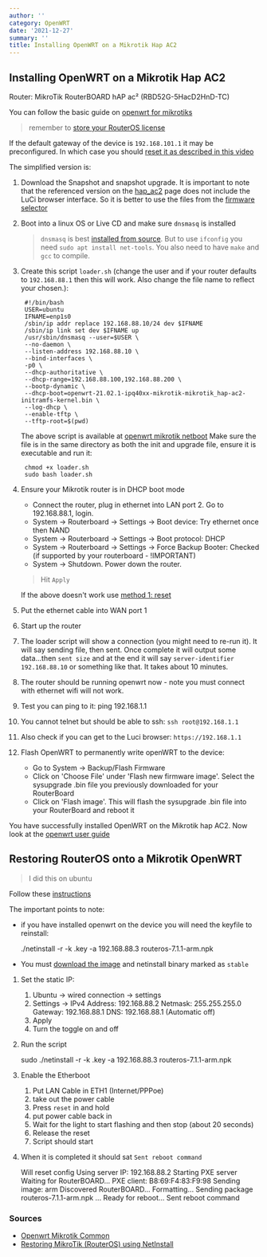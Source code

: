 ```yaml
---
author: ''
category: OpenWRT
date: '2021-12-27'
summary: ''
title: Installing OpenWRT on a Mikrotik Hap AC2
---
```

## Installing OpenWRT on a Mikrotik Hap AC2

Router: MikroTik RouterBOARD hAP ac² (RBD52G-5HacD2HnD-TC)

You can follow the basic guide on [openwrt for mikrotiks](https://openwrt.org/toh/mikrotik/common)

> remember to [store your RouterOS license](https://openwrt.org/toh/mikrotik/common#saving_mikrotik_routerboard_license_key_using_winbox_and_windows)

If the default gateway of the device is `192.168.101.1` it may be preconfigured. In which case you should [reset it as described in this video](https://www.youtube.com/watch?v=OjLNA84ogUM&ab_channel=AtomicAccess)

The simplified version is:

1. Download the Snapshot and snapshot upgrade. It is important to note that the referenced version on the [hap_ac2](https://openwrt.org/toh/mikrotik/hap_ac2) page does not include the LuCi browser interface. So it is better to use the files from the [firmware selector](https://firmware-selector.openwrt.org/?version=21.02.1&target=ipq40xx%2Fmikrotik&id=mikrotik_hap-ac2)
2. Boot into a linux OS or Live CD and make sure `dnsmasq` is installed

    > `dnsmasq` is best [installed from source](https://thekelleys.org.uk/dnsmasq/docs/setup.html). But to use `ifconfig` you need `sudo apt install net-tools`. You also need to have `make` and `gcc` to compile. 

3. Create this script `loader.sh` (change the user and if your router defaults to `192.168.88.1` then this will work. Also change the file name to reflect your chosen.):

        #!/bin/bash
        USER=ubuntu
        IFNAME=enp1s0
        /sbin/ip addr replace 192.168.88.10/24 dev $IFNAME
        /sbin/ip link set dev $IFNAME up
        /usr/sbin/dnsmasq --user=$USER \
        --no-daemon \
        --listen-address 192.168.88.10 \
        --bind-interfaces \
        -p0 \
        --dhcp-authoritative \
        --dhcp-range=192.168.88.100,192.168.88.200 \
        --bootp-dynamic \
        --dhcp-boot=openwrt-21.02.1-ipq40xx-mikrotik-mikrotik_hap-ac2-initramfs-kernel.bin \
        --log-dhcp \
        --enable-tftp \
        --tftp-root=$(pwd)
    
    The above script is available at [openwrt mikrotik netboot](https://openwrt.org/toh/mikrotik/common#run_a_dhcpbootptftp_netboot_server)
    Make sure the file is in the same directory as both the init and upgrade file, ensure it is executable and run it:

        chmod +x loader.sh
        sudo bash loader.sh

4. Ensure your Mikrotik router is in DHCP boot mode

    * Connect the router, plug in ethernet into LAN port 2. Go to 192.168.88.1, login.
    * System → Routerboard → Settings → Boot device: Try ethernet once then NAND
    * System → Routerboard → Settings → Boot protocol: DHCP
    * System → Routerboard → Settings → Force Backup Booter: Checked (if supported by your routerboard - !IMPORTANT)
    * System → Shutdown. Power down the router.

    > Hit `Apply`

    If the above doesn't work use [method 1: reset](https://openwrt.org/toh/mikrotik/common#method_1_-_use_the_routerboard_reset_button_to_enable_tftp_netboot)

5. Put the ethernet cable into WAN port 1
6. Start up the router
7. The loader script will show a connection (you might need to re-run it). It will say sending file, then sent. Once complete it will output some data...then `sent size` and at the end it will say `server-identifier 192.168.88.10` or something like that. It takes about 10 minutes.
8. The router should be running openwrt now - note you must connect with ethernet wifi will not work.
9. Test you can ping to it: ping 192.168.1.1
10. You cannot telnet but should be able to ssh: `ssh root@192.168.1.1`
11. Also check if you can get to the Luci browser: `https://192.168.1.1`
12. Flash OpenWRT to permanently write openWRT to the device:

    * Go to System → Backup/Flash Firmware
    * Click on 'Choose File' under 'Flash new firmware image'. Select the sysupgrade .bin file you previously downloaded for your RouterBoard
    * Click on 'Flash image'. This will flash the sysupgrade .bin file into your RouterBoard and reboot it

You have successfully installed OpenWRT on the Mikrotik hap AC2. Now look at the [openwrt user guide](https://openwrt.org/docs/guide-user/start)

## Restoring RouterOS onto a Mikrotik OpenWRT

> I did this on ubuntu

Follow these [instructions](https://help.mikrotik.com/docs/display/ROS/Netinstall)

The important points to note:

* if you have installed openwrt on the device you will need the keyfile to reinstall:

    ./netinstall -r  -k <myfile>.key -a 192.168.88.3 routeros-7.1.1-arm.npk

* You must [download the image](https://mikrotik.com/download) and netinstall binary marked as `stable`

1. Set the static IP:

    1. Ubuntu -> wired connection -> settings
    2. Settings -> IPv4
        Address: 192.168.88.2
        Netmask: 255.255.255.0
        Gateway: 192.168.88.1
        DNS: 192.168.88.1 (Automatic off)
    3. Apply
    4. Turn the toggle on and off

2. Run the script

    sudo ./netinstall -r  -k <myfile>.key -a 192.168.88.3 routeros-7.1.1-arm.npk

3. Enable the Etherboot

    1. Put LAN Cable in ETH1 (Internet/PPPoe)
    2. take out the power cable
    3. Press `reset` in and hold
    4. put power cable back in
    5. Wait for the light to start flashing and then stop (about 20 seconds)
    6. Release the reset
    7. Script should start
    
4. When it is completed it should sat `Sent reboot command`

    Will reset config
    Using server IP: 192.168.88.2
    Starting PXE server
    Waiting for RouterBOARD...
    PXE client: B8:69:F4:83:F9:98
    Sending image: arm
    Discovered RouterBOARD...
    Formatting...
    Sending package routeros-7.1.1-arm.npk ...
    Ready for reboot...
    Sent reboot command


### Sources

* [Openwrt Mikrotik Common](https://openwrt.org/toh/mikrotik/common)
* [Restoring MikroTik (RouterOS) using NetInstall](https://help.mikrotik.com/docs/display/ROS/Netinstall)
